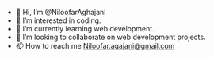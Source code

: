 - 👋 Hi, I’m @NiloofarAghajani
- 👀 I’m interested in coding.
- 🌱 I’m currently learning web development.
- 💞️ I’m looking to collaborate on web development projects.
- 📫 How to reach me Niloofar.aqajani@gmail.com

<!---
NiloofarAghajani/NiloofarAghajani is a ✨ special ✨ repository because its `README.md` (this file) appears on your GitHub profile.
You can click the Preview link to take a look at your changes.
--->
